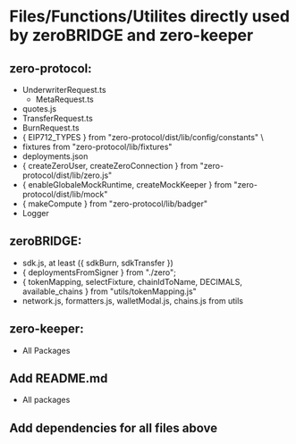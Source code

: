 # Files/Functions/Utilites directly used by zeroBRIDGE and zero-keeper

## zero-protocol: 

- UnderwriterRequest.ts 
  - MetaRequest.ts 
- quotes.js 
- TransferRequest.ts 
- BurnRequest.ts 
- { EIP712_TYPES } from "zero-protocol/dist/lib/config/constants" \
- fixtures from "zero-protocol/lib/fixtures" 
- deployments.json 
- { createZeroUser, createZeroConnection } from "zero-protocol/dist/lib/zero.js"
- { enableGlobaleMockRuntime, createMockKeeper } from "zero-protocol/dist/lib/mock" 
- { makeCompute } from "zero-protocol/lib/badger" 
- Logger 

## zeroBRIDGE:

- sdk.js, at least ({ sdkBurn, sdkTransfer })
- { deploymentsFromSigner } from "./zero";
- { tokenMapping, selectFixture, chainIdToName, DECIMALS, available_chains } from "utils/tokenMapping.js"
- network.js, formatters.js, walletModal.js, chains.js from utils

## zero-keeper:

- All Packages

## Add README.md

- All packages

## Add dependencies for all files above
